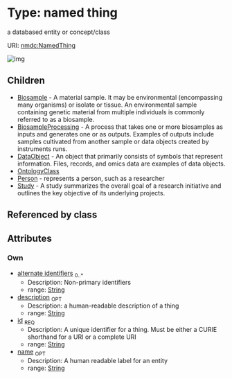 
# Type: named thing


a databased entity or concept/class

URI: [nmdc:NamedThing](https://microbiomedata/meta/NamedThing)


![img](http://yuml.me/diagram/nofunky;dir:TB/class/[Study],[Person],[OntologyClass],[NamedThing&#124;id:string;name:string%20%3F;description:string%20%3F;alternate_identifiers:string%20*]^-[Study],[NamedThing]^-[Person],[NamedThing]^-[OntologyClass],[NamedThing]^-[DataObject],[NamedThing]^-[BiosampleProcessing],[NamedThing]^-[Biosample],[DataObject],[BiosampleProcessing],[Biosample])

## Children

 * [Biosample](Biosample.md) - A material sample. It may be environmental (encompassing many organisms) or isolate or tissue.   An environmental sample containing genetic material from multiple individuals is commonly referred to as a biosample.
 * [BiosampleProcessing](BiosampleProcessing.md) - A process that takes one or more biosamples as inputs and generates one or as outputs. Examples of outputs include samples cultivated from another sample or data objects created by instruments runs.
 * [DataObject](DataObject.md) - An object that primarily consists of symbols that represent information.   Files, records, and omics data are examples of data objects. 
 * [OntologyClass](OntologyClass.md)
 * [Person](Person.md) - represents a person, such as a researcher
 * [Study](Study.md) - A study summarizes the overall goal of a research initiative and outlines the key objective of its underlying projects.  

## Referenced by class


## Attributes


### Own

 * [alternate identifiers](alternate_identifiers.md)  <sub>0..*</sub>
    * Description: Non-primary identifiers
    * range: [String](types/String.md)
 * [description](description.md)  <sub>OPT</sub>
    * Description: a human-readable description of a thing
    * range: [String](types/String.md)
 * [id](id.md)  <sub>REQ</sub>
    * Description: A unique identifier for a thing. Must be either a CURIE shorthand for a URI or a complete URI
    * range: [String](types/String.md)
 * [name](name.md)  <sub>OPT</sub>
    * Description: A human readable label for an entity
    * range: [String](types/String.md)
